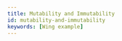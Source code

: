 ```yaml
---
title: Mutability and Immutability
id: mutability-and-immutability
keywords: [Wing example]
---
```



